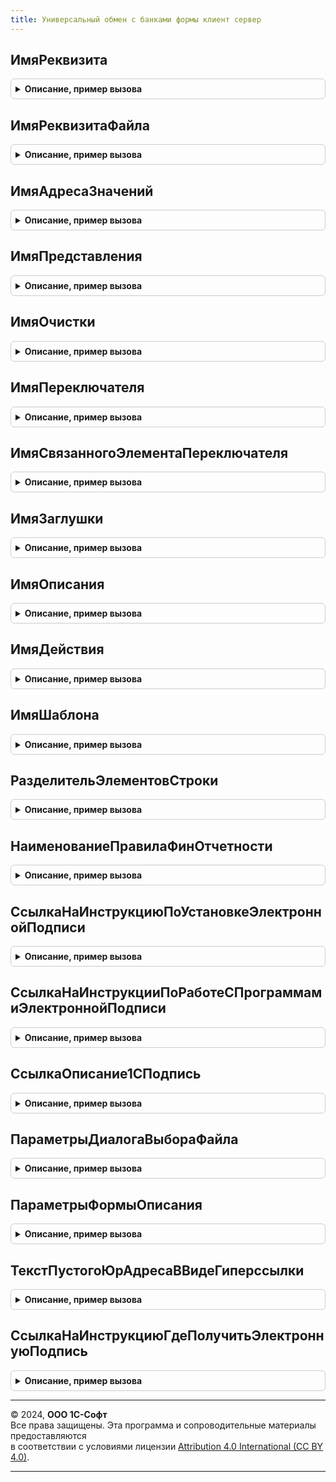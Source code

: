 ```yaml
---
title: Универсальный обмен с банками формы клиент сервер
---
```



## ИмяРеквизита
<details style="margin: 1em 0; padding: 0.5em; border: 1px solid #ccc; border-radius: 6px;">

<summary style="font-weight: bold; cursor: pointer;">Описание, пример вызова</summary>

```bsl

Функция ИмяРеквизита(Идентификатор) Экспорт
```

Пример вызова
```bsl
Результат = УниверсальныйОбменСБанкамиФормыКлиентСервер.ИмяРеквизита(Идентификатор) 
```
</details>

## ИмяРеквизитаФайла
<details style="margin: 1em 0; padding: 0.5em; border: 1px solid #ccc; border-radius: 6px;">

<summary style="font-weight: bold; cursor: pointer;">Описание, пример вызова</summary>

```bsl

Функция ИмяРеквизитаФайла(Идентификатор) Экспорт
```

Пример вызова
```bsl
Результат = УниверсальныйОбменСБанкамиФормыКлиентСервер.ИмяРеквизитаФайла(Идентификатор) 
```
</details>

## ИмяАдресаЗначений
<details style="margin: 1em 0; padding: 0.5em; border: 1px solid #ccc; border-radius: 6px;">

<summary style="font-weight: bold; cursor: pointer;">Описание, пример вызова</summary>

```bsl

Функция ИмяАдресаЗначений(ИмяЭлемента) Экспорт
```

Пример вызова
```bsl
Результат = УниверсальныйОбменСБанкамиФормыКлиентСервер.ИмяАдресаЗначений(ИмяЭлемента) 
```
</details>

## ИмяПредставления
<details style="margin: 1em 0; padding: 0.5em; border: 1px solid #ccc; border-radius: 6px;">

<summary style="font-weight: bold; cursor: pointer;">Описание, пример вызова</summary>

```bsl

Функция ИмяПредставления(ИмяЭлемента) Экспорт
```

Пример вызова
```bsl
Результат = УниверсальныйОбменСБанкамиФормыКлиентСервер.ИмяПредставления(ИмяЭлемента) 
```
</details>

## ИмяОчистки
<details style="margin: 1em 0; padding: 0.5em; border: 1px solid #ccc; border-radius: 6px;">

<summary style="font-weight: bold; cursor: pointer;">Описание, пример вызова</summary>

```bsl

Функция ИмяОчистки(ИмяЭлемента) Экспорт
```

Пример вызова
```bsl
Результат = УниверсальныйОбменСБанкамиФормыКлиентСервер.ИмяОчистки(ИмяЭлемента) 
```
</details>

## ИмяПереключателя
<details style="margin: 1em 0; padding: 0.5em; border: 1px solid #ccc; border-radius: 6px;">

<summary style="font-weight: bold; cursor: pointer;">Описание, пример вызова</summary>

```bsl

Функция ИмяПереключателя(ИмяЭлемента) Экспорт
```

Пример вызова
```bsl
Результат = УниверсальныйОбменСБанкамиФормыКлиентСервер.ИмяПереключателя(ИмяЭлемента) 
```
</details>

## ИмяСвязанногоЭлементаПереключателя
<details style="margin: 1em 0; padding: 0.5em; border: 1px solid #ccc; border-radius: 6px;">

<summary style="font-weight: bold; cursor: pointer;">Описание, пример вызова</summary>

```bsl

Функция ИмяСвязанногоЭлементаПереключателя(ИмяПереключателя) Экспорт
```

Пример вызова
```bsl
Результат = УниверсальныйОбменСБанкамиФормыКлиентСервер.ИмяСвязанногоЭлементаПереключателя(ИмяПереключателя) 
```
</details>

## ИмяЗаглушки
<details style="margin: 1em 0; padding: 0.5em; border: 1px solid #ccc; border-radius: 6px;">

<summary style="font-weight: bold; cursor: pointer;">Описание, пример вызова</summary>

```bsl

Функция ИмяЗаглушки(ИмяЭлемента) Экспорт
```

Пример вызова
```bsl
Результат = УниверсальныйОбменСБанкамиФормыКлиентСервер.ИмяЗаглушки(ИмяЭлемента) 
```
</details>

## ИмяОписания
<details style="margin: 1em 0; padding: 0.5em; border: 1px solid #ccc; border-radius: 6px;">

<summary style="font-weight: bold; cursor: pointer;">Описание, пример вызова</summary>

```bsl

Функция ИмяОписания(ИмяЭлемента) Экспорт
```

Пример вызова
```bsl
Результат = УниверсальныйОбменСБанкамиФормыКлиентСервер.ИмяОписания(ИмяЭлемента) 
```
</details>

## ИмяДействия
<details style="margin: 1em 0; padding: 0.5em; border: 1px solid #ccc; border-radius: 6px;">

<summary style="font-weight: bold; cursor: pointer;">Описание, пример вызова</summary>

```bsl

Функция ИмяДействия(ИмяЭлемента) Экспорт
```

Пример вызова
```bsl
Результат = УниверсальныйОбменСБанкамиФормыКлиентСервер.ИмяДействия(ИмяЭлемента) 
```
</details>

## ИмяШаблона
<details style="margin: 1em 0; padding: 0.5em; border: 1px solid #ccc; border-radius: 6px;">

<summary style="font-weight: bold; cursor: pointer;">Описание, пример вызова</summary>

```bsl

Функция ИмяШаблона(ИмяЭлемента) Экспорт
```

Пример вызова
```bsl
Результат = УниверсальныйОбменСБанкамиФормыКлиентСервер.ИмяШаблона(ИмяЭлемента) 
```
</details>

## РазделительЭлементовСтроки
<details style="margin: 1em 0; padding: 0.5em; border: 1px solid #ccc; border-radius: 6px;">

<summary style="font-weight: bold; cursor: pointer;">Описание, пример вызова</summary>

```bsl

Функция РазделительЭлементовСтроки() Экспорт
```

Пример вызова
```bsl
Результат = УниверсальныйОбменСБанкамиФормыКлиентСервер.РазделительЭлементовСтроки() 
```
</details>

## НаименованиеПравилаФинОтчетности
<details style="margin: 1em 0; padding: 0.5em; border: 1px solid #ccc; border-radius: 6px;">

<summary style="font-weight: bold; cursor: pointer;">Описание, пример вызова</summary>

```bsl

Функция НаименованиеПравилаФинОтчетности(Получатель, ПредставлениеКомплекта, Организация) Экспорт
```

Пример вызова
```bsl
Результат = УниверсальныйОбменСБанкамиФормыКлиентСервер.НаименованиеПравилаФинОтчетности(Получатель, ПредставлениеКомплекта, Организация) 
```
</details>

## СсылкаНаИнструкциюПоУстановкеЭлектроннойПодписи
<details style="margin: 1em 0; padding: 0.5em; border: 1px solid #ccc; border-radius: 6px;">

<summary style="font-weight: bold; cursor: pointer;">Описание, пример вызова</summary>

```bsl

Функция СсылкаНаИнструкциюПоУстановкеЭлектроннойПодписи() Экспорт
```

Пример вызова
```bsl
Результат = УниверсальныйОбменСБанкамиФормыКлиентСервер.СсылкаНаИнструкциюПоУстановкеЭлектроннойПодписи() 
```
</details>

## СсылкаНаИнструкцииПоРаботеСПрограммамиЭлектроннойПодписи
<details style="margin: 1em 0; padding: 0.5em; border: 1px solid #ccc; border-radius: 6px;">

<summary style="font-weight: bold; cursor: pointer;">Описание, пример вызова</summary>

```bsl

Функция СсылкаНаИнструкцииПоРаботеСПрограммамиЭлектроннойПодписи() Экспорт
```

Пример вызова
```bsl
Результат = УниверсальныйОбменСБанкамиФормыКлиентСервер.СсылкаНаИнструкцииПоРаботеСПрограммамиЭлектроннойПодписи() 
```
</details>

## СсылкаОписание1СПодпись
<details style="margin: 1em 0; padding: 0.5em; border: 1px solid #ccc; border-radius: 6px;">

<summary style="font-weight: bold; cursor: pointer;">Описание, пример вызова</summary>

```bsl

Функция СсылкаОписание1СПодпись() Экспорт
```

Пример вызова
```bsl
Результат = УниверсальныйОбменСБанкамиФормыКлиентСервер.СсылкаОписание1СПодпись() 
```
</details>

## ПараметрыДиалогаВыбораФайла
<details style="margin: 1em 0; padding: 0.5em; border: 1px solid #ccc; border-radius: 6px;">

<summary style="font-weight: bold; cursor: pointer;">Описание, пример вызова</summary>

```bsl

// Конструктор для параметров выбора присоединенного файла в заявках на кредит и фин.отчетности.
//
// Возвращаемое значение:
//   Структура   - параметры для открытия общей формы ФормаВыборПрисоединенногоФайла.
//
Функция ПараметрыДиалогаВыбораФайла() Экспорт
```

Пример вызова
```bsl
Результат = УниверсальныйОбменСБанкамиФормыКлиентСервер.ПараметрыДиалогаВыбораФайла() 
```
</details>

## ПараметрыФормыОписания
<details style="margin: 1em 0; padding: 0.5em; border: 1px solid #ccc; border-radius: 6px;">

<summary style="font-weight: bold; cursor: pointer;">Описание, пример вызова</summary>

```bsl

// Конструктор для параметров формы с описанием файла.
//
// Возвращаемое значение:
//   Структура   - параметры для открытия общей формы ФормаОписаниеОтчета.
//
Функция ПараметрыФормыОписания() Экспорт
```

Пример вызова
```bsl
Результат = УниверсальныйОбменСБанкамиФормыКлиентСервер.ПараметрыФормыОписания() 
```
</details>

## ТекстПустогоЮрАдресаВВидеГиперссылки
<details style="margin: 1em 0; padding: 0.5em; border: 1px solid #ccc; border-radius: 6px;">

<summary style="font-weight: bold; cursor: pointer;">Описание, пример вызова</summary>

```bsl

// Возвращает текст для представления пустого юридического адреса в форме заявки.
// Редактирование самого адреса в форме заявки не поддерживается, его необходимо заполнять
// в форме организации, т.к. при его изменении возможно изменение регистрации в ФНС, ПФР и т.п.
//
// Возвращаемое значение:
//	Строка - представление пустого адреса.
Функция ТекстПустогоЮрАдресаВВидеГиперссылки() Экспорт
```

Пример вызова
```bsl
Результат = УниверсальныйОбменСБанкамиФормыКлиентСервер.ТекстПустогоЮрАдресаВВидеГиперссылки() 
```
</details>

## СсылкаНаИнструкциюГдеПолучитьЭлектроннуюПодпись
<details style="margin: 1em 0; padding: 0.5em; border: 1px solid #ccc; border-radius: 6px;">

<summary style="font-weight: bold; cursor: pointer;">Описание, пример вызова</summary>

```bsl

Функция СсылкаНаИнструкциюГдеПолучитьЭлектроннуюПодпись() Экспорт
```

Пример вызова
```bsl
Результат = УниверсальныйОбменСБанкамиФормыКлиентСервер.СсылкаНаИнструкциюГдеПолучитьЭлектроннуюПодпись() 
```
</details>

---

© 2024, **ООО 1С-Софт**  
Все права защищены. Эта программа и сопроводительные материалы предоставляются  
в соответствии с условиями лицензии [Attribution 4.0 International (CC BY 4.0)](https://creativecommons.org/licenses/by/4.0/legalcode).

---
